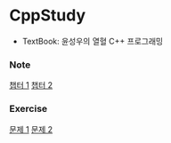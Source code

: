 # CppStudy

- TextBook: 윤성우의 열혈 C++ 프로그래밍

### Note
[챕터 1](Ch1.md)
[챕터 2](Ch2.md)

### Exercise
[문제 1](문제01-1.md)
[문제 2](문제01-2.md)
